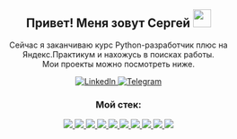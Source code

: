 <h2 align="center">Привет! Меня зовут Сергей
<img src="https://github.com/blackcater/blackcater/raw/main/images/Hi.gif" height="32"/></h2>
<p align="center">Сейчас я заканчиваю курс Python-разработчик плюс на Яндекс.Практикум и нахожусь в поисках работы.
<br>Мои проекты можно посмотреть ниже.</p>
<div align="center">
	<a href="https://www.linkedin.com/in/hastred/">
		<img src="https://img.shields.io/badge/LinkedIn-043A6B?style=for-the-badge&logo=linkedin&logoColor=white" alt="LinkedIn"/>
	</a>
	<a href="https://t.me/hastred">
		<img src="https://img.shields.io/badge/Telegram-043A6B?style=for-the-badge&logo=telegram&logoColor=white" alt="Telegram"/>
	</a>
</div>
<h3 align="center">Мой стек:
</h3>
<div align="center">
	<a href ="https://www.python.org/">
			<img src="https://img.shields.io/badge/-Python-043A6B?style=flat-square&logo=Python&logoColor=ffffff&color=AF3B6E">
	</a>
	<a href ="https://www.djangoproject.com/">
			<img src="https://img.shields.io/badge/-Django-043A6B?style=flat-square&logo=Django&logoColor=ffffff&color=AF3B6E">
	</a>
	<a href ="https://fastapi.tiangolo.com/">
			<img src="https://img.shields.io/badge/-FastAPI-464646?style=flat-square&logo=FastAPI&logoColor=ffffff&color=AF3B6E">
	</a>
	<a href ="https://flask.palletsprojects.com/en/latest/">
			<img src="https://img.shields.io/badge/-Flask-043A6B?style=flat-square&logo=Flask&logoColor=ffffff&color=AF3B6E">
	</a>
	<a href ="https://www.postgresql.org/">
			<img src="https://img.shields.io/badge/-PostgreSQL-043A6B?style=flat-square&logo=PostgreSQL&logoColor=ffffff&color=AF3B6E">
	</a>
	<a href ="https://www.docker.com/">
			<img src="https://img.shields.io/badge/-Docker-043A6B?style=flat-square&logo=Docker&logoColor=ffffff&color=AF3B6E">
	</a>
	<a href ="https://www.postman.com/">
			<img src="https://img.shields.io/badge/-Postman-043A6B?style=flat-square&logo=Postman&logoColor=ffffff&color=AF3B6E">
	</a>
	<a href ="https://nginx.org/">
			<img src="https://img.shields.io/badge/-Nginx-043A6B?style=flat-square&logo=Nginx&logoColor=ffffff&color=AF3B6E">
	</a>
	<a href ="https://git-scm.com/">
			<img src="https://img.shields.io/badge/-Git-043A6B?style=flat-square&logo=Git&logoColor=ffffff&color=AF3B6E">
	</a>
	<a>
			<img src="https://img.shields.io/badge/-HTML5-043A6B?style=flat-square&logo=HTML5&logoColor=ffffff&color=AF3B6E">
	</a>
</div>


